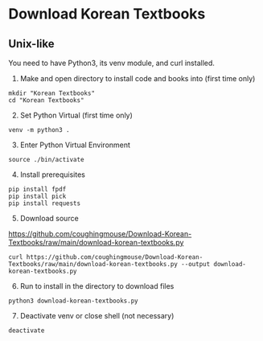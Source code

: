 # Download Korean Textbooks

## Unix-like

You need to have Python3, its venv module, and curl installed.

1. Make and open directory to install code and books into (first time only)
```
mkdir "Korean Textbooks"
cd "Korean Textbooks"
```

2. Set Python Virtual  (first time only)

```
venv -m python3 .
```

3. Enter Python Virtual Environment

```
source ./bin/activate
```

4. Install prerequisites

```
pip install fpdf
pip install pick
pip install requests
```

5. Download source 

https://github.com/coughingmouse/Download-Korean-Textbooks/raw/main/download-korean-textbooks.py

```
curl https://github.com/coughingmouse/Download-Korean-Textbooks/raw/main/download-korean-textbooks.py --output download-korean-textbooks.py
```

6. Run to install in the directory to download files


```
python3 download-korean-textbooks.py
```

7. Deactivate venv or close shell (not necessary)

```
deactivate
```
